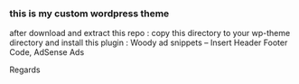 ### this is my custom wordpress theme  
after download and extract this repo : 
copy this directory to your wp-theme directory and install this plugin : Woody ad snippets – Insert Header Footer Code, AdSense Ads  

Regards
